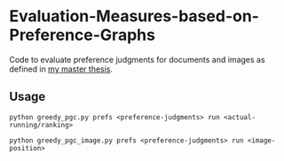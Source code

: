 # Evaluation-Measures-based-on-Preference-Graphs

Code to evaluate preference judgments for documents and images as defined in [my master thesis](./ThesisPaper.pdf). 

## Usage

```
python greedy_pgc.py prefs <preference-judgments> run <actual-running/ranking>
```
```
python greedy_pgc_image.py prefs <preference-judgments> run <image-position>
```
